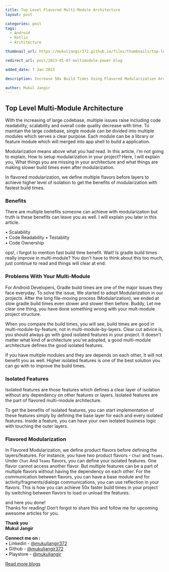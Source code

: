 ```yaml
---
title: Top Level Flavored Multi-Module Architecture
layout: post

categories: post
tags:
  - Android
  - Kotlin
  - Architecture

thumbnail_url: https://mukuljangir372.github.io/files/thumbnails/top-level-mm-arch.png

redirect_url: post/2023-01-07-multimodule-power-blog

added_date: 7 Jan 2023

description: Increase 50x Build Times Using Flavored Modularization Architecture

author: Mukul Jangir
---
```


## Top Level Multi-Module Architecture
With the increasing of large codebase, multiple issues raise including code readability, scalability and overall code quality decrease with time. To maintain the large codebase, single module can be divided into multiple modules which serves a clear purpose. Each module can be a library or feature module which will merged into app shell to build a application. 

Modularization means above what you had read. In this article, i'm not going to explain, How to setup modularization in your project? Here, I will explain you, What things you are missing in your architecture and what things are making slower build times even after modularization.

In flavored modularization, we define multiple flavors before layers to achieve higher level of isolation to get the benefits of modularization with fastest build times.

### Benefits
There are multiple benefits someone can achieve with modularization but truth is these benefits can leave you as well. I will explain you later in this article.

• Scalability\
• Code Readability
• Testablity\
• Code Ownership

ops!, i forgot to mention fast build time benefit. Wait! Is gradle build times really improve in multi-module? You don't have to think about this too much, just continue to read and things will clear at end.

### Problems With Your Multi-Module
For Android Developers, Gradle build times are one of the major issues they face everyday. To solve the issue, We started to adopt Modularization in our projects. After the long file-moving process (Modularization), we ended at slow gradle build times even slower and slower then before.
Buddy, Let me clear one thing, you have done something wrong with your mult-module project structure. 

When you compare the build times, you will see, build times are good in multi-module-by-feature, not in multi-module-by-layers. Clear cut advice is, you should always go with good isolated features in your project. It doesn't matter what kind of architecture you've adopted, a good multi-module architecture defines the good isolated features. 

If you have multiple modules and they are depends on each other, It will not benefit you as well. Higher isolated features is one of the best solution you can go with to improve the build times. 

### Isolated Features
Isolated features are those features which defines a clear layer of isolation without any dependency on other features or layers. Isolated features are the part of flavored multi-module architecture.

To get the benefits of isolated features, you can start implementation of these features simply by defining the base layer for each and every isolated features. Inside a feature, you can have your own isolated business logic with touching the outer layers.

### Flavored Modularization
In Flavored Modularization, we define product flavors before defining the layers/features. For instance, you have two product flavors - `Chat` and `Teams`. Under `Chat` And `Teams` flavors, you can define your isolated features. One flavor cannot access another flavor. But multiple features can be a part of multiple flavors without having the dependency on each other. For the communication between flavors, you can have a base module and for activity/fragments/dialogs communications, you can use reflection in your flavors.
This is how you can achieve 50x faster build times in your project by switching between flavors to load or unload the features.

and here you done!\
Thanks for reading! Don’t forgot to share this and follow me for upcoming awesome articles for you.

**Thank you**\
**Mukul Jangir**

**Connect me on :**\
• Linkedin - [@mukuljangir372](https://www.linkedin.com/in/mukuljangir372)\
• Github - [@mukuljangir372](https://github.com/Mukuljangir372)\
• Playstore - [@mukuljangir](https://play.google.com/store/apps/developer?id=Mukul+Jangir)

[Read more blogs](https://mukuljangir372.github.io/posts.html)
